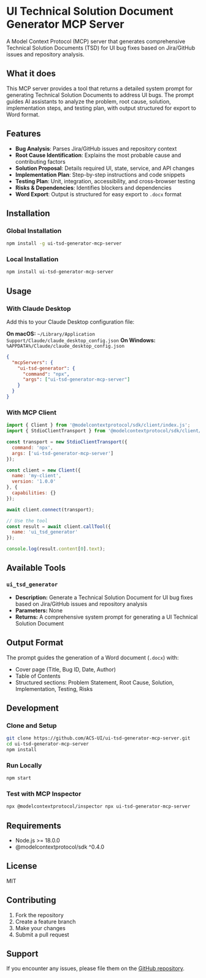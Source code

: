 
# UI Technical Solution Document Generator MCP Server

A Model Context Protocol (MCP) server that generates comprehensive Technical Solution Documents (TSD) for UI bug fixes based on Jira/GitHub issues and repository analysis.

## What it does

This MCP server provides a tool that returns a detailed system prompt for generating Technical Solution Documents to address UI bugs. The prompt guides AI assistants to analyze the problem, root cause, solution, implementation steps, and testing plan, with output structured for export to Word format.

## Features

- **Bug Analysis**: Parses Jira/GitHub issues and repository context
- **Root Cause Identification**: Explains the most probable cause and contributing factors
- **Solution Proposal**: Details required UI, state, service, and API changes
- **Implementation Plan**: Step-by-step instructions and code snippets
- **Testing Plan**: Unit, integration, accessibility, and cross-browser testing
- **Risks & Dependencies**: Identifies blockers and dependencies
- **Word Export**: Output is structured for easy export to `.docx` format

## Installation

### Global Installation
```bash
npm install -g ui-tsd-generator-mcp-server
```

### Local Installation
```bash
npm install ui-tsd-generator-mcp-server
```

## Usage

### With Claude Desktop

Add this to your Claude Desktop configuration file:

**On macOS:** `~/Library/Application Support/Claude/claude_desktop_config.json`
**On Windows:** `%APPDATA%/Claude/claude_desktop_config.json`

```json
{
  "mcpServers": {
    "ui-tsd-generator": {
      "command": "npx",
      "args": ["ui-tsd-generator-mcp-server"]
    }
  }
}
```

### With MCP Client

```javascript
import { Client } from '@modelcontextprotocol/sdk/client/index.js';
import { StdioClientTransport } from '@modelcontextprotocol/sdk/client/stdio.js';

const transport = new StdioClientTransport({
  command: 'npx',
  args: ['ui-tsd-generator-mcp-server']
});

const client = new Client({
  name: 'my-client',
  version: '1.0.0'
}, {
  capabilities: {}
});

await client.connect(transport);

// Use the tool
const result = await client.callTool({
  name: 'ui_tsd_generator'
});

console.log(result.content[0].text);
```

## Available Tools

### `ui_tsd_generator`
- **Description:** Generate a Technical Solution Document for UI bug fixes based on Jira/GitHub issues and repository analysis
- **Parameters:** None
- **Returns:** A comprehensive system prompt for generating a UI Technical Solution Document

## Output Format

The prompt guides the generation of a Word document (`.docx`) with:
- Cover page (Title, Bug ID, Date, Author)
- Table of Contents
- Structured sections: Problem Statement, Root Cause, Solution, Implementation, Testing, Risks

## Development

### Clone and Setup
```bash
git clone https://github.com/ACS-UI/ui-tsd-generator-mcp-server.git
cd ui-tsd-generator-mcp-server
npm install
```

### Run Locally
```bash
npm start
```

### Test with MCP Inspector
```bash
npx @modelcontextprotocol/inspector npx ui-tsd-generator-mcp-server
```

## Requirements

- Node.js >= 18.0.0
- @modelcontextprotocol/sdk ^0.4.0

## License

MIT

## Contributing

1. Fork the repository
2. Create a feature branch
3. Make your changes
4. Submit a pull request

## Support

If you encounter any issues, please file them on the [GitHub repository](https://github.com/ACS-UI/ui-tsd-generator-mcp-server/issues).